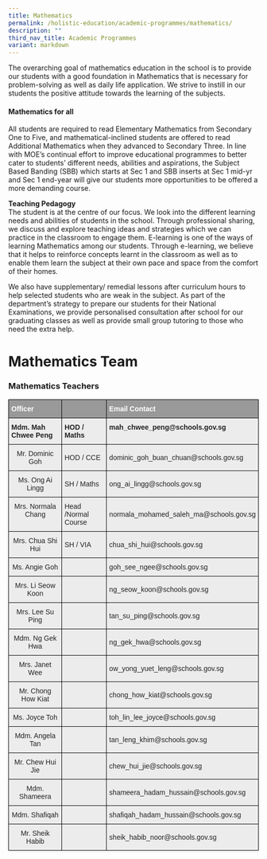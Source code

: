 ```yaml
---
title: Mathematics
permalink: /holistic-education/academic-programmes/mathematics/
description: ""
third_nav_title: Academic Programmes
variant: markdown
---
```

The overarching goal of mathematics education in the school is to provide our students with a good foundation in Mathematics that is necessary for problem-solving as well as daily life application. We strive to instill in our students the positive attitude towards the learning of the subjects.


#### **Mathematics for all**

All students are required to read Elementary Mathematics from Secondary One to Five, and mathematical-inclined students are offered to read Additional Mathematics when they advanced to Secondary Three. In line with MOE’s continual effort to improve educational programmes to better cater to students’ different needs, abilities and aspirations, the Subject Based Banding (SBB) which starts at Sec 1 and SBB inserts at Sec 1 mid-yr and Sec 1 end-year will give our students more opportunities to be offered a more demanding course.  
  
**Teaching Pedagogy**<br>
The student is at the centre of our focus. We look into the different learning needs and abilities of students in the school. Through professional sharing, we discuss and explore teaching ideas and strategies which we can practice in the classroom to engage them. E-learning is one of the ways of learning Mathematics among our students. Through e-learning, we believe that it helps to reinforce concepts learnt in the classroom as well as to enable them learn the subject at their own pace and space from the comfort of their homes.  
  
  
We also have supplementary/ remedial lessons after curriculum hours to help selected students who are weak in the subject. As part of the department’s strategy to prepare our students for their National Examinations, we provide personalised consultation after school for our graduating classes as well as provide small group tutoring to those who need the extra help.

# Mathematics Team
### Mathematics Teachers

<style type="text/css">
.tg  {border-collapse:collapse;border-spacing:0;}
.tg td{border-color:black;border-style:solid;border-width:1px;font-family:Arial, sans-serif;font-size:14px;
  overflow:hidden;padding:10px 5px;word-break:normal;}
.tg th{border-color:black;border-style:solid;border-width:1px;font-family:Arial, sans-serif;font-size:14px;
  font-weight:normal;overflow:hidden;padding:10px 5px;word-break:normal;}
.tg .tg-fxx4{background-color:#ECECEC;color:#222;text-align:left;vertical-align:middle}
.tg .tg-tojq{background-color:#ECECEC;color:#222;text-align:center;vertical-align:middle}
.tg .tg-580q{background-color:#ECECEC;color:#222;text-align:center;vertical-align:top}
.tg .tg-e6w6{background-color:#999;color:#FFF;font-weight:bold;text-align:left;vertical-align:middle}
.tg .tg-b4br{background-color:#ECECEC;color:#222;font-weight:bold;text-align:left;vertical-align:top}
</style>
<table class="tg">
<thead>
  <tr>
    <th class="tg-e6w6"><span style="color:#FFF;background-color:#999">Officer</span></th>
    <th class="tg-e6w6"></th>
    <th class="tg-e6w6"><span style="color:#FFF;background-color:#999">Email Contact</span></th>
  </tr>
</thead>
<tbody>
  <tr>
    <td class="tg-b4br">Mdm. Mah Chwee Peng</td>
    <td class="tg-b4br">HOD / Maths</td>
    <td class="tg-b4br">mah_chwee_peng@schools.gov.sg</td>
  </tr>
  <tr>
    <td class="tg-580q">Mr. Dominic Goh</td>
    <td class="tg-fxx4"><span style="color:#222">HOD / CCE</span></td>
    <td class="tg-fxx4"><span style="color:#222">dominic_goh_buan_chuan@schools.gov.sg</span><br></td>
  </tr>
  <tr>
    <td class="tg-tojq"><span style="color:#222">Ms. Ong Ai Lingg</span></td>
    <td class="tg-fxx4"><span style="color:#222">SH / Maths</span></td>
    <td class="tg-fxx4"><span style="color:#222">ong_ai_lingg@schools.gov.sg</span></td>
  </tr>
  <tr>
    <td class="tg-580q">Mrs. Normala Chang<br></td>
    <td class="tg-fxx4"><span style="color:#222">Head /Normal Course</span></td>
    <td class="tg-fxx4"><span style="color:#222">normala_mohamed_saleh_ma@schools.gov.sg</span></td>
  </tr>
  <tr>
    <td class="tg-580q">Mrs. Chua Shi Hui<br></td>
    <td class="tg-fxx4"><span style="color:#222">SH / VIA</span></td>
    <td class="tg-fxx4"><span style="color:#222">chua_shi_hui@schools.gov.sg</span></td>
  </tr>
  <tr>
    <td class="tg-580q">Ms. Angie Goh</td>
    <td class="tg-fxx4"><span style="color:#222"> </span></td>
    <td class="tg-fxx4"><span style="color:#222">goh_see_ngee@schools.gov.sg</span></td>
  </tr>
  <tr>
    <td class="tg-580q">Mrs. Li Seow Koon</td>
    <td class="tg-fxx4"><span style="color:#222"> </span></td>
    <td class="tg-fxx4"><span style="color:#222">ng_seow_koon@schools.gov.sg</span></td>
  </tr>
  <tr>
    <td class="tg-580q">Mrs. Lee Su Ping</td>
    <td class="tg-fxx4"><span style="color:#222"> </span></td>
    <td class="tg-fxx4"><span style="color:#222">tan_su_ping@schools.gov.sg </span></td>
  </tr>
  <tr>
    <td class="tg-580q">Mdm. Ng Gek Hwa</td>
    <td class="tg-fxx4"><span style="color:#222"> </span></td>
    <td class="tg-fxx4"><span style="color:#222">ng_gek_hwa@schools.gov.sg</span></td>
  </tr>
  <tr>
    <td class="tg-580q">Mrs. Janet Wee </td>
    <td class="tg-fxx4"><span style="color:#222"> </span></td>
    <td class="tg-fxx4"><span style="color:#222">ow_yong_yuet_leng@schools.gov.sg </span><br></td>
  </tr>
  <tr>
    <td class="tg-580q">Mr. Chong How Kiat</td>
    <td class="tg-fxx4"><span style="color:#222"> </span></td>
    <td class="tg-fxx4"><span style="color:#222">chong_how_kiat@schools.gov.sg</span></td>
  </tr>
  <tr>
    <td class="tg-580q">Ms. Joyce Toh</td>
    <td class="tg-fxx4"><span style="color:#222"> </span></td>
    <td class="tg-fxx4"><span style="color:#222">toh_lin_lee_joyce@schools.gov.sg</span></td>
  </tr>
  <tr>
    <td class="tg-580q">Mdm. Angela Tan</td>
    <td class="tg-fxx4"><span style="color:#222"> </span></td>
    <td class="tg-fxx4"><span style="color:#222">tan_leng_khim@schools.gov.sg </span><br></td>
  </tr>
  <tr>
    <td class="tg-tojq"><span style="color:#222">Mr. Chew Hui Jie</span></td>
    <td class="tg-fxx4"><span style="color:#222"> </span></td>
    <td class="tg-fxx4"><span style="color:#222">chew_hui_jie@schools.gov.sg</span></td>
  </tr>
  <tr>
    <td class="tg-580q">Mdm. Shameera</td>
    <td class="tg-fxx4"><span style="color:#222"> </span></td>
    <td class="tg-fxx4"><span style="color:#222">shameera_hadam_hussain@schools.gov.sg</span></td>
  </tr>
  <tr>
    <td class="tg-580q">Mdm. Shafiqah </td>
    <td class="tg-fxx4"><span style="color:#222"> </span></td>
    <td class="tg-fxx4"><span style="color:#222">shafiqah_hadam_hussain@schools.gov.sg</span></td>
  </tr>
  <tr>
    <td class="tg-580q">Mr. Sheik Habib</td>
    <td class="tg-fxx4"><span style="color:#222"> </span></td>
    <td class="tg-fxx4"><span style="color:#222">sheik_habib_noor@schools.gov.sg</span></td>
  </tr>
</tbody>
	
	
	

	

	
	
</table>